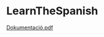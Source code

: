 # LearnTheSpanish
[Dokumentació.pdf](https://github.com/user-attachments/files/19590827/Dokumentacio.pdf)
